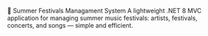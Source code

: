 🎵 Summer Festivals Managament System
A lightweight .NET 8 MVC application for managing summer music festivals: artists, festivals, concerts, and songs — simple and efficient.
